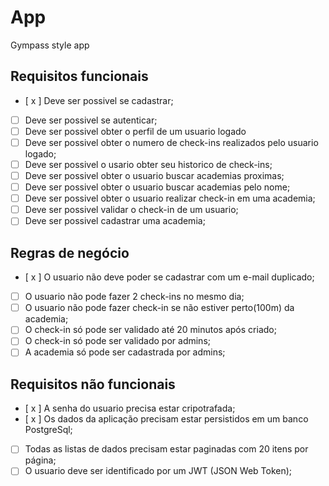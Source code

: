 # App

Gympass style app

## Requisitos funcionais

- [ x ] Deve ser possivel se cadastrar;
- [ ] Deve ser possivel se autenticar;
- [ ] Deve ser possivel obter o perfil de um usuario logado
- [ ] Deve ser possivel obter o numero de check-ins realizados pelo usuario logado;
- [ ] Deve ser possivel o usario obter seu historico de check-ins;
- [ ] Deve ser possivel obter o usuario buscar academias proximas;
- [ ] Deve ser possivel obter o usuario buscar academias pelo nome;
- [ ] Deve ser possivel obter o usuario realizar check-in em uma academia;
- [ ] Deve ser possivel validar o check-in de um usuario;
- [ ] Deve ser possivel cadastrar uma academia;

## Regras de negócio

- [ x ] O usuario não deve poder se cadastrar com um e-mail duplicado;
- [ ] O usuario não pode fazer 2 check-ins no mesmo dia;
- [ ] O usuario não pode fazer check-in se não estiver perto(100m) da academia;
- [ ] O check-in só pode ser validado até 20 minutos após criado;
- [ ] O check-in só pode ser validado por admins;
- [ ] A academia só pode ser cadastrada por admins;

## Requisitos não funcionais

- [ x ] A senha do usuario precisa estar cripotrafada;
- [ x ] Os dados da aplicação precisam estar persistidos em um banco PostgreSql;
- [ ] Todas as listas de dados precisam estar paginadas com 20 itens por página;
- [ ] O usuario deve ser identificado por um JWT (JSON Web Token);

